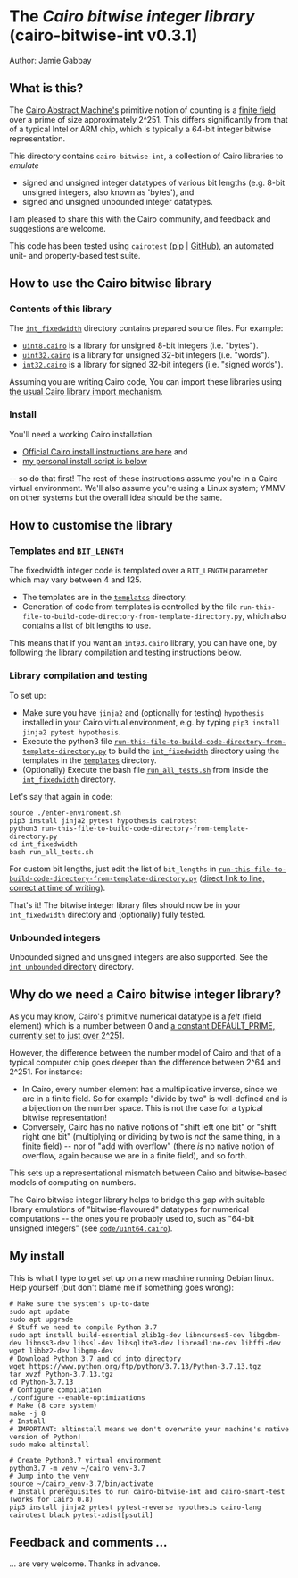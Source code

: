 # The _Cairo bitwise integer library_ (cairo-bitwise-int v0.3.1)

Author: Jamie Gabbay

## What is this?

The [Cairo Abstract Machine's](https://www.cairo-lang.org/) primitive notion of counting is a [finite field](https://en.wikipedia.org/wiki/Finite_field) over a prime of size approximately 2^251.  This differs significantly from that of a typical Intel or ARM chip, which is typically a 64-bit integer bitwise representation.

This directory contains `cairo-bitwise-int`, a collection of Cairo libraries to _emulate_

* signed and unsigned integer datatypes of various bit lengths (e.g. 8-bit unsigned integers, also known as 'bytes'), and
* signed and unsigned unbounded integer datatypes.

I am pleased to share this with the Cairo community, and feedback and suggestions are welcome.

This code has been tested using `cairotest` ([pip](https://pypi.org/project/cairotest/) | [GitHub](https://github.com/bellissimogiorno/cairotest)), an automated unit- and property-based test suite.

## How to use the Cairo bitwise library

### Contents of this library

The [`int_fixedwidth`](https://github.com/bellissimogiorno/cairo-integer-types/tree/main/int_fixedwidth) directory contains prepared source files.  For example:

* [`uint8.cairo`](https://github.com/bellissimogiorno/cairo-integer-types/blob/main/int_fixedwidth/uint8.cairo) is a library for unsigned 8-bit integers (i.e. "bytes").
* [`uint32.cairo`](https://github.com/bellissimogiorno/cairo-integer-types/blob/main/int_fixedwidth/uint32.cairo) is a library for unsigned 32-bit integers (i.e. "words").
* [`int32.cairo`](https://github.com/bellissimogiorno/cairo-integer-types/blob/main/int_fixedwidth/int32.cairo) is a library for signed 32-bit integers (i.e. "signed words").

Assuming you are writing Cairo code, You can import these libraries using [the usual Cairo library import mechanism](https://www.cairo-lang.org/docs/reference/syntax.html#library-imports).

### Install

You'll need a working Cairo installation.

* [Official Cairo install instructions are here](https://www.cairo-lang.org/docs/quickstart.html#installation) and
* [my personal install script is below](#my-install)

-- so do that first!  The rest of these instructions assume you're in a Cairo virtual environment.  We'll also assume you're using a Linux system; YMMV on other systems but the overall idea should be the same.


## How to customise the library

### Templates and `BIT_LENGTH`

The fixedwidth integer code is templated over a `BIT_LENGTH` parameter which may vary between 4 and 125.

* The templates are in the [`templates`](https://github.com/bellissimogiorno/cairo-integer-types/tree/main/templates) directory.
* Generation of code from templates is controlled by the file `run-this-file-to-build-code-directory-from-template-directory.py`, which also contains a list of bit lengths to use.

This means that if you want an `int93.cairo` library, you can have one, by following the library compilation and testing instructions below.

### Library compilation and testing

To set up:

* Make sure you have `jinja2` and (optionally for testing) `hypothesis` installed in your Cairo virtual environment, e.g. by typing `pip3 install jinja2 pytest hypothesis`.
* Execute the python3 file [`run-this-file-to-build-code-directory-from-template-directory.py`](https://github.com/bellissimogiorno/cairo-integer-types/blob/main/run-this-file-to-build-code-directory-from-template-directory.py) to build the [`int_fixedwidth`](https://github.com/bellissimogiorno/cairo-integer-types/tree/main/int_fixedwidth) directory using the templates in the [`templates`](https://github.com/bellissimogiorno/cairo-integer-types/tree/main/templates) directory.
* (Optionally) Execute the bash file [`run_all_tests.sh`](https://github.com/bellissimogiorno/cairo-integer-types/blob/main/int_fixedwidth/run_all_tests.sh) from inside the [`int_fixedwidth`](https://github.com/bellissimogiorno/cairo-integer-types/tree/main/int_fixedwidth) directory.

Let's say that again in code:

```
source ./enter-enviroment.sh
pip3 install jinja2 pytest hypothesis cairotest
python3 run-this-file-to-build-code-directory-from-template-directory.py
cd int_fixedwidth
bash run_all_tests.sh
```

For custom bit lengths, just edit the list of `bit_lengths` in [`run-this-file-to-build-code-directory-from-template-directory.py`](https://github.com/bellissimogiorno/cairo-integer-types/blob/main/run-this-file-to-build-code-directory-from-template-directory.py) ([direct link to line, correct at time of writing](https://github.com/bellissimogiorno/cairo-integer-types/blob/main/run-this-file-to-build-code-directory-from-template-directory.py#L14)).

That's it!  The bitwise integer library files should now be in your `int_fixedwidth` directory and (optionally) fully tested.

### Unbounded integers

Unbounded signed and unsigned integers are also supported.  See the [`int_unbounded` directory](https://github.com/bellissimogiorno/cairo-integer-types/blob/main/int_unbounded) directory.

## Why do we need a Cairo bitwise integer library?

As you may know, Cairo's primitive numerical datatype is a _felt_ (field element) which is a number between 0 and [a constant DEFAULT_PRIME, currently set to just over 2^251](https://github.com/starkware-libs/cairo-lang/blob/64a7f6aed9757d3d8d6c28bd972df73272b0cb0a/src/starkware/cairo/lang/cairo_constants.py#L1).

However, the difference between the number model of Cairo and that of a typical computer chip goes deeper than the difference between 2^64 and 2^251.  For instance:

* In Cairo, every number element has a multiplicative inverse, since we are in a finite field. So for example "divide by two" is well-defined and is a bijection on the number space.  This is not the case for a typical bitwise representation!
* Conversely, Cairo has no native notions of "shift left one bit" or "shift right one bit" (multiplying or dividing by two is _not_ the same thing, in a finite field) -- nor of "add with overflow" (there _is_ no native notion of overflow, again because we are in a finite field), and so forth.

This sets up a representational mismatch between Cairo and bitwise-based models of computing on numbers.

The Cairo bitwise integer library helps to bridge this gap with suitable library emulations of "bitwise-flavoured" datatypes for numerical computations -- the ones you're probably used to, such as "64-bit unsigned integers" (see [`code/uint64.cairo`](https://github.com/bellissimogiorno/cairo-integer-types/blob/main/code/uint64.cairo)).


## My install

This is what I type to get set up on a new machine running Debian linux.  Help yourself (but don't blame me if something goes wrong):

```
# Make sure the system's up-to-date
sudo apt update
sudo apt upgrade
# Stuff we need to compile Python 3.7
sudo apt install build-essential zlib1g-dev libncurses5-dev libgdbm-dev libnss3-dev libssl-dev libsqlite3-dev libreadline-dev libffi-dev wget libbz2-dev libgmp-dev
# Download Python 3.7 and cd into directory
wget https://www.python.org/ftp/python/3.7.13/Python-3.7.13.tgz
tar xvzf Python-3.7.13.tgz
cd Python-3.7.13
# Configure compilation
./configure --enable-optimizations
# Make (8 core system)
make -j 8
# Install
# IMPORTANT: altinstall means we don't overwrite your machine's native version of Python!
sudo make altinstall

# Create Python3.7 virtual environment
python3.7 -m venv ~/cairo_venv-3.7
# Jump into the venv
source ~/cairo_venv-3.7/bin/activate
# Install prerequisites to run cairo-bitwise-int and cairo-smart-test (works for Cairo 0.8)
pip3 install jinja2 pytest pytest-reverse hypothesis cairo-lang cairotest black pytest-xdist[psutil]
```

## Feedback and comments ...

... are very welcome.  Thanks in advance.
